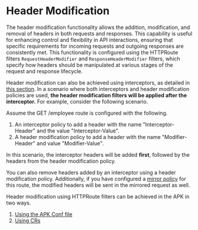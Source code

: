 # Header Modification

The header modification functionality allows the addition, modification, and removal of headers in both requests and responses. This capability is useful for enhancing control and flexibility in API interactions, ensuring that specific requirements for incoming requests and outgoing responses are consistently met. This functionality is configured using the HTTPRoute filters `RequestHeaderModifier` and `ResponseHeaderModifier` filters, which specify how headers should be manipulated at various stages of the request and response lifecycle.

Header modification can also be achieved using interceptors, as detailed in <a href="../../../../create-api/create-and-attach-api-policies/interceptors/interceptors-overview" target="_blank">this section</a>. In a scenario where both interceptors and header modification policies are used, **the header modification filters will be applied after the interceptor.** For example, consider the following scenario.

Assume the GET /employee route is configured with the following.

1. An interceptor policy to add a header with the name "Interceptor-Header" and the value "Interceptor-Value".
2. A header modification policy to add a header with the name "Modifier-Header" and value "Modifier-Value".

In this scenario, the interceptor headers will be added **first**, followed by the headers from the header modification policy. 

You can also remove headers added by an interceptor using a header modification policy. Additionally, if you have configured a [mirror policy](../mirror-request-filters/overview.md) for this route, the modified headers will be sent in the mirrored request as well.

Header modification using HTTPRoute filters can be achieved in the APK in two ways.

1. <a href="../../../create-and-attach-api-policies/header-modifier-filters/header-modifier-via-rest-api" target="_blank">Using the APK Conf file</a>
2. <a href="../../../create-and-attach-api-policies/header-modifier-filters/header-modifier-via-crs" target="_blank">Using CRs</a>
